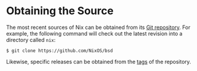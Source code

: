 # Obtaining the Source

The most recent sources of Nix can be obtained from its [Git
repository](https://github.com/NixOS/bsd). For example, the following
command will check out the latest revision into a directory called
`nix`:

```console
$ git clone https://github.com/NixOS/bsd
```

Likewise, specific releases can be obtained from the
[tags](https://github.com/NixOS/bsd/tags) of the repository.
